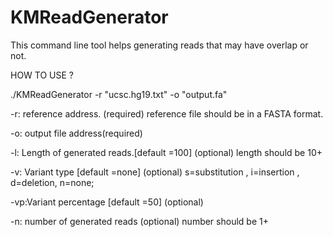 KMReadGenerator
===============
This command line tool helps generating reads that may have overlap or not.

HOW TO USE ?

./KMReadGenerator -r "ucsc.hg19.txt" -o "output.fa"

-r: reference address. (required)
	reference file should be in a FASTA format.

-o: output file address(required)

-l: Length of generated reads.[default =100] (optional)
	length should be 10+ 

-v: Variant type [default =none] (optional)
	s=substitution , i=insertion , d=deletion, n=none;

-vp:Variant percentage [default =50] (optional)
	
-n: number of generated reads  (optional)
	number should be 1+
	